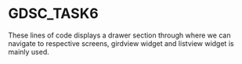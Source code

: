 # GDSC_TASK6
These lines of code displays a drawer section through where we can navigate to respective screens, girdview widget and listview widget is mainly used.
